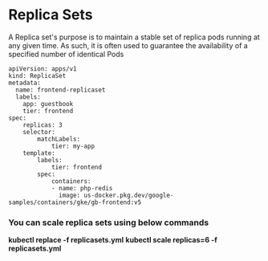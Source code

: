 # Replica Sets

A Replica set's purpose is to maintain a stable set of replica pods running at any given time. As such, it is often used to guarantee the availability of a specified number of identical Pods

```
apiVersion: apps/v1
kind: ReplicaSet
metadata:
  name: frontend-replicaset
  labels:
    app: guestbook
    tier: frontend
spec:
    replicas: 3
    selector:
        matchLabels:
            tier: my-app
    template:
        labels:
            tier: frontend
        spec:
            containers:
            - name: php-redis
              image: us-docker.pkg.dev/google-samples/containers/gke/gb-frontend:v5
```

### You can scale replica sets using below commands

**kubectl replace -f replicasets.yml**
**kubectl scale replicas=6 -f replicasets.yml**
